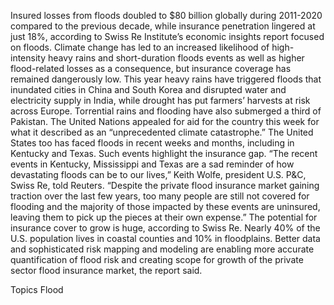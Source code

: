 Insured losses from floods doubled to $80 billion globally during 2011-2020 compared to the previous decade, while insurance penetration lingered at just 18%, according to Swiss Re Institute’s economic insights report focused on floods.
Climate change has led to an increased likelihood of high-intensity heavy rains and short-duration floods events as well as higher flood-related losses as a consequence, but insurance coverage has remained dangerously low.
This year heavy rains have triggered floods that inundated cities in China and South Korea and disrupted water and electricity supply in India, while drought has put farmers’ harvests at risk across Europe.
Torrential rains and flooding have also submerged a third of Pakistan. The United Nations appealed for aid for the country this week for what it described as an “unprecedented climate catastrophe.”
The United States too has faced floods in recent weeks and months, including in Kentucky and Texas. Such events highlight the insurance gap.
“The recent events in Kentucky, Mississippi and Texas are a sad reminder of how devastating floods can be to our lives,” Keith Wolfe, president U.S. P&C, Swiss Re, told Reuters.
“Despite the private flood insurance market gaining traction over the last few years, too many people are still not covered for flooding and the majority of those impacted by these events are uninsured, leaving them to pick up the pieces at their own expense.”
The potential for insurance cover to grow is huge, according to Swiss Re. Nearly 40% of the U.S. population lives in coastal counties and 10% in floodplains.
Better data and sophisticated risk mapping and modeling are enabling more accurate quantification of flood risk and creating scope for growth of the private sector flood insurance market, the report said.

Topics
Flood
